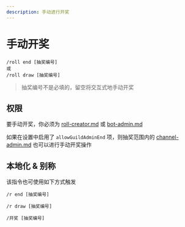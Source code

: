```yaml
---
description: 手动进行开奖
---
```


# 手动开奖

```
/roll end [抽奖编号]
或
/roll draw [抽奖编号]
```

> 抽奖编号不是必填的，留空将交互式地手动开奖

## 权限

要手动开奖，你必须为 [roll-creator.md](../permission/roll-creator.md "mention") 或 [bot-admin.md](../permission/bot-admin.md "mention")

如果在设置中启用了 `allowGuildAdminEnd` 项，则抽奖范围内的 [channel-admin.md](../permission/channel-admin.md "mention") 也可以进行手动开奖操作

## 本地化 & 别称

该指令也可使用如下方式触发

```
/r end [抽奖编号]

/r draw [抽奖编号]

/开奖 [抽奖编号]
```
